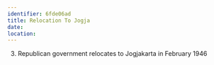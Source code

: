 ```yaml
---
identifier: 6fde06ad
title: Relocation To Jogja
date:  
location: 
---
```


3.  Republican government relocates to Jogjakarta in February 1946
